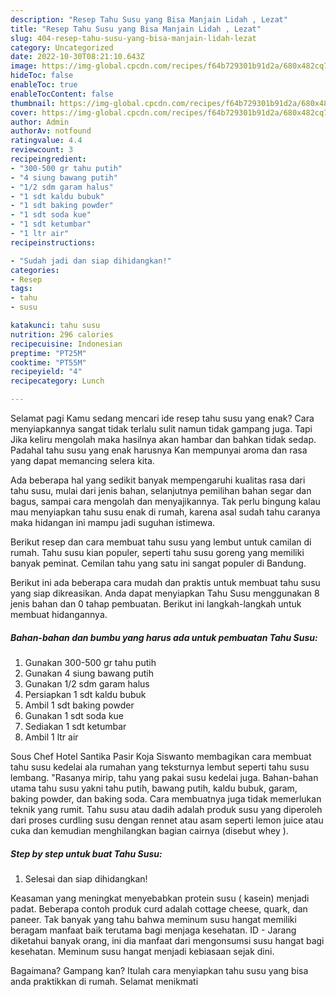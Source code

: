 ```yaml
---
description: "Resep Tahu Susu yang Bisa Manjain Lidah , Lezat"
title: "Resep Tahu Susu yang Bisa Manjain Lidah , Lezat"
slug: 404-resep-tahu-susu-yang-bisa-manjain-lidah-lezat
category: Uncategorized
date: 2022-10-30T08:21:10.643Z
image: https://img-global.cpcdn.com/recipes/f64b729301b91d2a/680x482cq70/tahu-susu-foto-resep-utama.jpg
hideToc: false
enableToc: true
enableTocContent: false
thumbnail: https://img-global.cpcdn.com/recipes/f64b729301b91d2a/680x482cq70/tahu-susu-foto-resep-utama.jpg
cover: https://img-global.cpcdn.com/recipes/f64b729301b91d2a/680x482cq70/tahu-susu-foto-resep-utama.jpg
author: Admin
authorAv: notfound
ratingvalue: 4.4
reviewcount: 3
recipeingredient:
- "300-500 gr tahu putih"
- "4 siung bawang putih"
- "1/2 sdm garam halus"
- "1 sdt kaldu bubuk"
- "1 sdt baking powder"
- "1 sdt soda kue"
- "1 sdt ketumbar"
- "1 ltr air"
recipeinstructions:

- "Sudah jadi dan siap dihidangkan!"
categories:
- Resep
tags:
- tahu
- susu

katakunci: tahu susu 
nutrition: 296 calories
recipecuisine: Indonesian
preptime: "PT25M"
cooktime: "PT55M"
recipeyield: "4"
recipecategory: Lunch

---
```



Selamat pagi Kamu sedang mencari ide resep tahu susu yang enak? Cara menyiapkannya sangat tidak terlalu sulit namun tidak gampang juga. Tapi Jika keliru mengolah maka hasilnya akan hambar dan bahkan tidak sedap. Padahal tahu susu yang enak harusnya Kan mempunyai aroma dan rasa yang dapat memancing selera kita.


Ada beberapa hal yang sedikit banyak mempengaruhi kualitas rasa dari tahu susu, mulai dari jenis bahan, selanjutnya pemilihan bahan segar dan bagus, sampai cara mengolah dan menyajikannya. Tak perlu bingung kalau mau menyiapkan tahu susu enak di rumah, karena asal sudah tahu caranya maka hidangan ini mampu jadi suguhan istimewa.

Berikut resep dan cara membuat tahu susu yang lembut untuk camilan di rumah. Tahu susu kian populer, seperti tahu susu goreng yang memiliki banyak peminat. Cemilan tahu yang satu ini sangat populer di Bandung.


Berikut ini ada beberapa cara mudah dan praktis untuk membuat tahu susu yang siap dikreasikan. Anda dapat menyiapkan Tahu Susu menggunakan 8 jenis bahan dan 0 tahap pembuatan. Berikut ini langkah-langkah untuk membuat hidangannya.

<!--inarticleads1-->

##### Bahan-bahan dan bumbu yang harus ada untuk pembuatan Tahu Susu:

1. Gunakan 300-500 gr tahu putih
1. Gunakan 4 siung bawang putih
1. Gunakan 1/2 sdm garam halus
1. Persiapkan 1 sdt kaldu bubuk
1. Ambil 1 sdt baking powder
1. Gunakan 1 sdt soda kue
1. Sediakan 1 sdt ketumbar
1. Ambil 1 ltr air


Sous Chef Hotel Santika Pasir Koja Siswanto membagikan cara membuat tahu susu kedelai ala rumahan yang teksturnya lembut seperti tahu susu lembang. &#34;Rasanya mirip, tahu yang pakai susu kedelai juga. Bahan-bahan utama tahu susu yakni tahu putih, bawang putih, kaldu bubuk, garam, baking powder, dan baking soda. Cara membuatnya juga tidak memerlukan teknik yang rumit. Tahu susu atau dadih adalah produk susu yang diperoleh dari proses curdling susu dengan rennet atau asam seperti lemon juice atau cuka dan kemudian menghilangkan bagian cairnya (disebut whey ). 

<!--inarticleads2-->

##### Step by step untuk buat Tahu Susu:


1. Selesai dan siap dihidangkan!

Keasaman yang meningkat menyebabkan protein susu ( kasein) menjadi padat. Beberapa contoh produk curd adalah cottage cheese, quark, dan paneer. Tak banyak yang tahu bahwa meminum susu hangat memiliki beragam manfaat baik terutama bagi menjaga kesehatan. ID - Jarang diketahui banyak orang, ini dia manfaat dari mengonsumsi susu hangat bagi kesehatan. Meminum susu hangat menjadi kebiasaan sejak dini. 

Bagaimana? Gampang kan? Itulah cara menyiapkan tahu susu yang bisa anda praktikkan di rumah. Selamat menikmati
